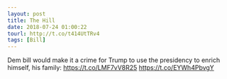 ```yaml
---
layout: post
title: The Hill
date: 2018-07-24 01:00:22
tourl: http://t.co/t414UtTRv4
tags: [Bill]
---
```

Dem bill would make it a crime for Trump to use the presidency to enrich himself, his family: https://t.co/LMF7vV8R25 https://t.co/EYWh4PbvgY